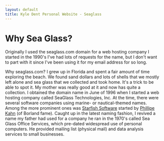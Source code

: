 ```yaml
---
layout: default
title: Kyle Dent Personal Website - Seaglass
---
```


# Why Sea Glass?

Originally I used the seaglass.com domain for a web hosting company I started
in the 1990's I've had lots of requests for the name, but I don't want to part
with it since I've been using it for my email address for so long.

Why seaglass.com? I grew up in Florida and spent a fair amount of time
exploring the beach. We found sand dollars and lots of shells that we  mostly
left alone and sea glass that we collected and took home. It's a
trick to be able to spot it. My mother was really good at it and now has quite
a collection. I obtained the domain name in June of 1996 when I started a web
hosting company called SeaGlass Technologies, Inc. At the time, there were
several software companies using marine- or nautical-themed names. Among the
more prominent ones was <a
href="http://en.wikipedia.org/wiki/Starfish_Software">Starfish Software</a>
started by <a href="http://en.wikipedia.org/wiki/Philippe_Kahn"> Phillipe
Kahn</a> (of Borland fame). Caught up in the latest naming fashion, I revived a
name my father had used for a company he ran in the 1970's called Sea Glass
Office Services, which pre-dated widespread use of personal computers. He
provided mailing list (physical mail) and data analysis services to small
businesses.

